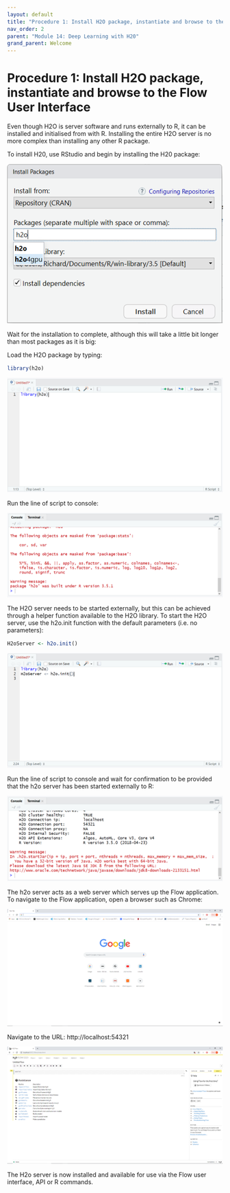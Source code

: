 ```yaml
---
layout: default
title: "Procedure 1: Install H2O package, instantiate and browse to the Flow User Interface"
nav_order: 2
parent: "Module 14: Deep Learning with H20"
grand_parent: Welcome
---
```


# Procedure 1: Install H2O package, instantiate and browse to the Flow User Interface

Even though H2O is server software and runs externally to R, it can be installed and initialised from with R.  Installing the entire H2O server is no more complex than installing any other R package.

To install H20, use RStudio and begin by installing the H20 package:

![img.png](img.png)

Wait for the installation to complete, although this will take a little bit longer than most packages as it is big:

Load the H2O package by typing:

``` r
library(h2o)
```

![img_1.png](img_1.png)

Run the line of script to console:

![img_2.png](img_2.png)

The H2O server needs to be started externally, but this can be achieved through a helper function available to the H2O library.  To start the H2O server, use the h2o.init function with the default parameters (i.e. no parameters):

``` r
H2oServer <- h2o.init()
```

![img_3.png](img_3.png)

Run the line of script to console and wait for confirmation to be provided that the h2o server has been started externally to R:

![img_4.png](img_4.png)

The h2o server acts as a web server which serves up the Flow application. To navigate to the Flow application, open a browser such as Chrome:

![img_5.png](img_5.png)

Navigate to the URL: http://localhost:54321

![img_6.png](img_6.png)

The H2o server is now installed and available for use via the Flow user interface, API or R commands.